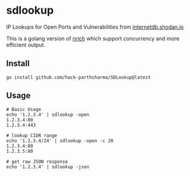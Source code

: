 sdlookup 
==========
IP Lookups for Open Ports and Vulnerabilities from [internetdb.shodan.io](https://internetdb.shodan.io/)

This is a golang version of [nrich](https://gitlab.com/shodan-public/nrich) which support concurrency and more efficient output.

## Install

```shell
go install github.com/hack-parthsharma/SDLookup@latest
```

## Usage

```shell
# Basic Usage
echo '1.2.3.4' | sdlookup -open
1.2.3.4:80
1.2.3.4:443

# lookup CIDR range
echo '1.2.3.4/24' | sdlookup -open -c 20
1.2.3.4:80
1.2.3.5:80

# get raw JSON response
echo '1.2.3.4' | sdlookup -json

```

